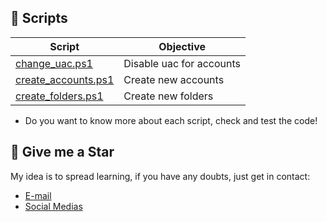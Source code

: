 ## 🧾 Scripts
| Script | Objective |
|---|---|
| [change_uac.ps1](/admin-scripts/change_uac.ps1) | Disable uac for accounts |
| [create_accounts.ps1](/admin-scripts/create_accounts.ps1) | Create new accounts |
| [create_folders.ps1](/admin-scripts/create_folders.ps1) | Create new folders |

- Do you want to know more about each script, check and test the code!

## 🏅 Give me a Star
My idea is to spread learning, if you have any doubts, just get in contact: 
- [E-mail](lorenzouriel@gmail.com)
- [Social Medias](https://linktr.ee/lorenzo_uriel)
